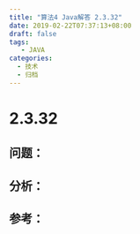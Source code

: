 ```yaml
---
title: "算法4 Java解答 2.3.32"
date: 2019-02-22T07:37:13+08:00
draft: false
tags:
   - JAVA
categories:
  - 技术
  - 归档
---
```



# 2.3.32

## 问题：


## 分析：


## 参考：


